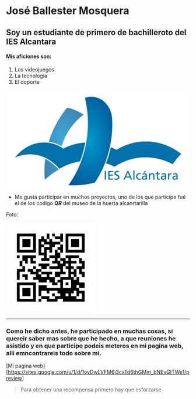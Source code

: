 # José Ballester Mosquera

## Soy un estudiante de primero de bachilleroto del IES Alcantara

#### Mis aficiones son:

1. Los videojuegos
2. La tecnología
3. El doporte



![Logo](/images/logoies.png)


- Me gusta participar en muchos proyectos, uno de los que participe fué el de los codigo ***QR*** del museo de la huerta alcanrtarilla

Foto:

![QR](/images/qrcode.png)

***

### Como he dicho antes, he participado en muchas cosas, si quereir saber mas sobre que he hecho, a que reuniones he asistido  y en que participo podeis meteros en mi pagina web, alli emncontrareis todo sobre mi.

[Mi pagina web][https://sites.google.com/u/1/d/1ovDwLVFM6j3cxTd6thGMm_bNEvGlTWe1/preview]






> Para obtener una recompensa primero hay que esforzarse
